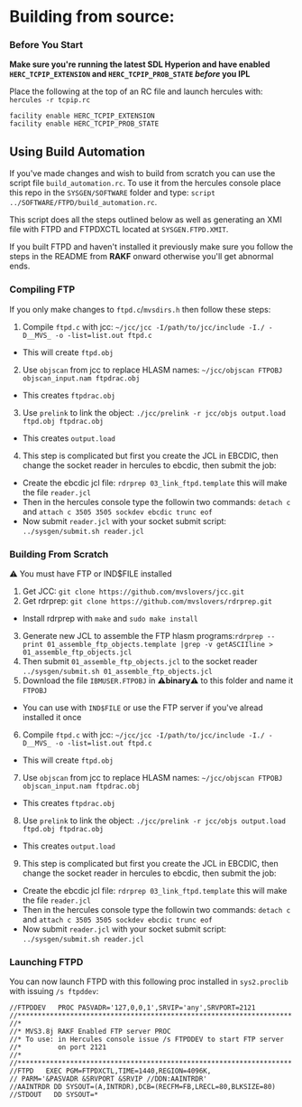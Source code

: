 # Building from source:

### Before You Start

**Make sure you're running the latest SDL Hyperion and have enabled `HERC_TCPIP_EXTENSION` and `HERC_TCPIP_PROB_STATE` *before* you IPL**

Place the following at the top of an RC file and launch hercules with: `hercules -r tcpip.rc`

```
facility enable HERC_TCPIP_EXTENSION
facility enable HERC_TCPIP_PROB_STATE
```

## Using Build Automation

If you've made changes and wish to build from scratch you can use the script file `build_automation.rc`. To
use it from the hercules console place this repo in the `SYSGEN/SOFTWARE` folder and type: `script ../SOFTWARE/FTPD/build_automation.rc`.

This script does all the steps outlined below as well as generating an XMI file with FTPD and FTPDXCTL located
at `SYSGEN.FTPD.XMIT`.

If you built FTPD and haven't installed it previously make sure you follow the steps in the README from **RAKF** onward
otherwise you'll get abnormal ends.

### Compiling FTP

If you only make changes to `ftpd.c`/`mvsdirs.h` then follow these steps:

1) Compile `ftpd.c` with jcc: `~/jcc/jcc -I/path/to/jcc/include -I./ -D__MVS_ -o -list=list.out ftpd.c`
  - This will create `ftpd.obj`
2) Use `objscan` from jcc to replace HLASM names: `~/jcc/objscan FTPOBJ objscan_input.nam ftpdrac.obj`
  - This creates `ftpdrac.obj`
3) Use `prelink` to link the object: `./jcc/prelink -r jcc/objs output.load ftpd.obj ftpdrac.obj`
  - This creates `output.load`
4) This step is complicated but first you create the JCL in EBCDIC, then change the socket reader in hercules to ebcdic, then submit the job:
  - Create the ebcdic jcl file: `rdrprep 03_link_ftpd.template` this will make the file `reader.jcl`
  - Then in the hercules console type the followin two commands: `detach c` and `attach c 3505 3505 sockdev ebcdic trunc eof`
  - Now submit `reader.jcl` with your socket submit script: `../sysgen/submit.sh reader.jcl`


### Building From Scratch

:warning: You must have FTP or IND$FILE installed

1) Get JCC: `git clone https://github.com/mvslovers/jcc.git`
2) Get rdrprep: `git clone https://github.com/mvslovers/rdrprep.git`
  - Install rdrprep with `make` and `sudo make install`
3) Generate new JCL to assemble the FTP hlasm programs:`rdrprep --print 01_assemble_ftp_objects.template |grep -v getASCIIline > 01_assemble_ftp_objects.jcl`
4) Then submit `01_assemble_ftp_objects.jcl` to the socket reader `../sysgen/submit.sh 01_assemble_ftp_objects.jcl`
5) Download the file `IBMUSER.FTPOBJ` in :warning:**binary**:warning: to this folder and name it `FTPOBJ`
  - You can use with `IND$FILE` or use the FTP server if you've alread installed it once
6) Compile `ftpd.c` with jcc: `~/jcc/jcc -I/path/to/jcc/include -I./ -D__MVS_ -o -list=list.out ftpd.c`
  - This will create `ftpd.obj`
7) Use `objscan` from jcc to replace HLASM names: `~/jcc/objscan FTPOBJ objscan_input.nam ftpdrac.obj`
  - This creates `ftpdrac.obj`
8) Use `prelink` to link the object: `./jcc/prelink -r jcc/objs output.load ftpd.obj ftpdrac.obj`
  - This creates `output.load`
9) This step is complicated but first you create the JCL in EBCDIC, then change the socket reader in hercules to ebcdic, then submit the job:
  - Create the ebcdic jcl file: `rdrprep 03_link_ftpd.template` this will make the file `reader.jcl`
  - Then in the hercules console type the followin two commands: `detach c` and `attach c 3505 3505 sockdev ebcdic trunc eof`
  - Now submit `reader.jcl` with your socket submit script: `../sysgen/submit.sh reader.jcl`

### Launching FTPD

You can now launch FTPD with this following proc installed in `sys2.proclib` with issuing `/s ftpddev`:

```jcl
//FTPDDEV   PROC PASVADR='127,0,0,1',SRVIP='any',SRVPORT=2121
//********************************************************************
//*
//* MVS3.8j RAKF Enabled FTP server PROC
//* To use: in Hercules console issue /s FTPDDEV to start FTP server
//*         on port 2121
//*
//********************************************************************
//FTPD   EXEC PGM=FTPDXCTL,TIME=1440,REGION=4096K,
// PARM='&PASVADR &SRVPORT &SRVIP //DDN:AAINTRDR'
//AAINTRDR DD SYSOUT=(A,INTRDR),DCB=(RECFM=FB,LRECL=80,BLKSIZE=80)
//STDOUT   DD SYSOUT=*
```
